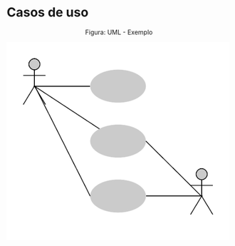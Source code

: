 # Casos de uso

<p><center> Figura: UML - Exemplo</center></p>   
   <img src="../Figuras/UML_Use_Case_Image.png" alt=""
    title="Figura: UML" width="500" height="auto"/>
   
